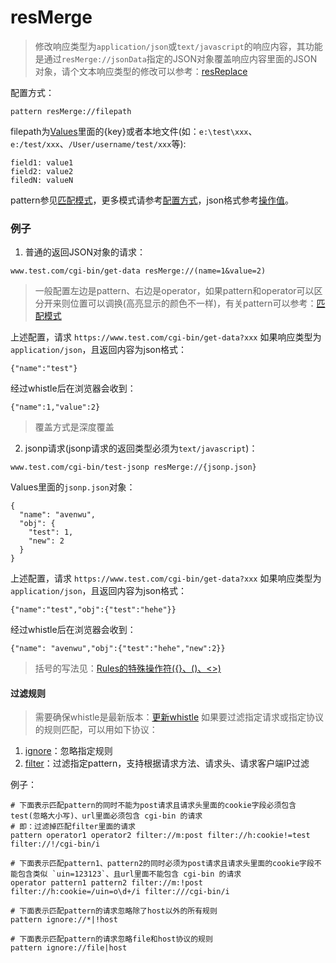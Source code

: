# resMerge
> 修改响应类型为`application/json`或`text/javascript`的响应内容，其功能是通过`resMerge://jsonData`指定的JSON对象覆盖响应内容里面的JSON对象，请个文本响应类型的修改可以参考：[resReplace](resReplace.html)

配置方式：
```
pattern resMerge://filepath
```
filepath为[Values](http://local.whistlejs.com/#values)里面的{key}或者本地文件(如：`e:\test\xxx`、`e:/test/xxx`、`/User/username/test/xxx`等):

	field1: value1
	field2: value2
	filedN: valueN

pattern参见[匹配模式](../pattern.html)，更多模式请参考[配置方式](../mode.html)，json格式参考[操作值](../data.html)。

### 例子
1. 普通的返回JSON对象的请求：
```
www.test.com/cgi-bin/get-data resMerge://(name=1&value=2)
```
> 一般配置左边是pattern、右边是operator，如果pattern和operator可以区分开来则位置可以调换(高亮显示的颜色不一样)，有关pattern可以参考：[匹配模式](../pattern.html)

上述配置，请求 `https://www.test.com/cgi-bin/get-data?xxx` 如果响应类型为 `application/json`，且返回内容为json格式：
```
{"name":"test"}
```
经过whistle后在浏览器会收到：
```
{"name":1,"value":2}
```
> 覆盖方式是深度覆盖

2. jsonp请求(jsonp请求的返回类型必须为`text/javascript`)：
```
www.test.com/cgi-bin/test-jsonp resMerge://{jsonp.json}
```

Values里面的`jsonp.json`对象：
```
{
  "name": "avenwu",
  "obj": {
    "test": 1,
    "new": 2 
  }
}
```
上述配置，请求 `https://www.test.com/cgi-bin/get-data?xxx` 如果响应类型为 `application/json`，且返回内容为json格式：
```
{"name":"test","obj":{"test":"hehe"}}
```
经过whistle后在浏览器会收到：
```
{"name": "avenwu","obj":{"test":"hehe","new":2}}
```
> 括号的写法见：[Rules的特殊操作符({}、()、<>)](../webui/rules.html)

#### 过滤规则
> 需要确保whistle是最新版本：[更新whistle](../update.html)
如果要过滤指定请求或指定协议的规则匹配，可以用如下协议：
1. [ignore](./ignore.html)：忽略指定规则
2. [filter](./filter.html)：过滤指定pattern，支持根据请求方法、请求头、请求客户端IP过滤

例子：

```
# 下面表示匹配pattern的同时不能为post请求且请求头里面的cookie字段必须包含test(忽略大小写)、url里面必须包含 cgi-bin 的请求
# 即：过滤掉匹配filter里面的请求
pattern operator1 operator2 filter://m:post filter://h:cookie!=test filter://!/cgi-bin/i

# 下面表示匹配pattern1、pattern2的同时必须为post请求且请求头里面的cookie字段不能包含类似 `uin=123123`、且url里面不能包含 cgi-bin 的请求
operator pattern1 pattern2 filter://m:!post filter://h:cookie=/uin=o\d+/i filter:///cgi-bin/i

# 下面表示匹配pattern的请求忽略除了host以外的所有规则
pattern ignore://*|!host

# 下面表示匹配pattern的请求忽略file和host协议的规则
pattern ignore://file|host
```
